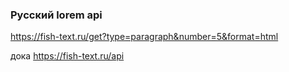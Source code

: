### Русский lorem api
https://fish-text.ru/get?type=paragraph&number=5&format=html

дока
https://fish-text.ru/api
